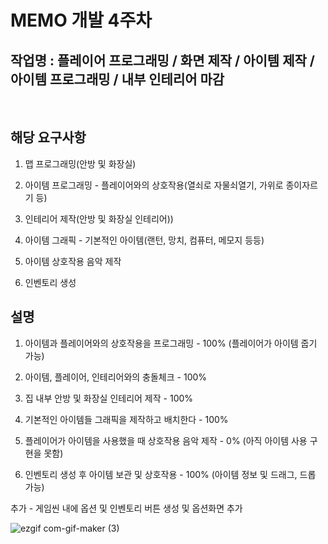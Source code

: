 # MEMO 개발 4주차

## 작업명 : 플레이어 프로그래밍 / 화면 제작 / 아이템 제작 / 아이템 프로그래밍 / 내부 인테리어 마감

<br>

## 해당 요구사항

1) 맵 프로그래밍(안방 및 화장실)

2) 아이템 프로그래밍 - 플레이어와의 상호작용(열쇠로 자물쇠열기, 가위로 종이자르기 등)

3) 인테리어 제작(안방 및 화장실 인테리어))

4) 아이템 그래픽 - 기본적인 아이템(랜턴, 망치, 컴퓨터, 메모지 등등)

5) 아이템 상호작용 음악 제작

6) 인벤토리 생성

## 설명

1) 아이템과 플레이어와의 상호작용을 프로그래밍 - 100% (플레이어가 아이템 줍기 가능)

2) 아이템, 플레이어, 인테리어와의 충돌체크 - 100%

3) 집 내부 안방 및 화장실 인테리어 제작 - 100%

4) 기본적인 아이템들 그래픽을 제작하고 배치한다 - 100%

5) 플레이어가 아이템을 사용했을 때 상호작용 음악 제작 - 0% (아직 아이템 사용 구현을 못함)

6) 인벤토리 생성 후 아이템 보관 및 상호작용 - 100% (아이템 정보 및 드래그, 드롭 가능)

추가 - 게임씬 내에 옵션 및 인벤토리 버튼 생성 및 옵션화면 추가

![ezgif com-gif-maker (3)](https://user-images.githubusercontent.com/71679798/99323210-10253e80-28b5-11eb-9798-948b910cc008.gif)
